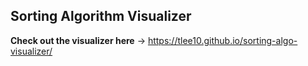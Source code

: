 ## Sorting Algorithm Visualizer

**Check out the visualizer here** -> https://tlee10.github.io/sorting-algo-visualizer/